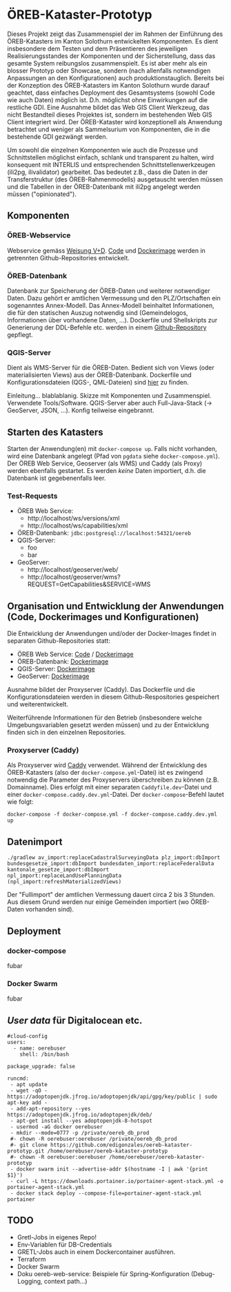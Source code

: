 # ÖREB-Kataster-Prototyp
Dieses Projekt zeigt das Zusammenspiel der im Rahmen der Einführung des ÖREB-Katasters im Kanton Solothurn entwickelten Komponenten. Es dient insbesondere dem Testen und dem Präsentieren des jeweiligen Realisierungsstandes der Komponenten und der Sicherstellung, dass das gesamte System reibungslos zusammenspielt. Es ist aber mehr als ein blosser Prototyp oder Showcase, sondern (nach allenfalls notwendigen Anpassungen an den Konfigurationen) auch produktionstauglich. Bereits bei der Konzeption des ÖREB-Katasters im Kanton Solothurn wurde darauf geachtet, dass einfaches Deployment des Gesamtsystems (sowohl Code wie auch Daten) möglich ist. D.h. möglichst ohne Einwirkungen auf die restliche GDI. Eine Ausnahme bildet das Web GIS Client Werkzeug, das nicht Bestandteil dieses Projektes ist, sondern im bestehenden Web GIS Client integriert wird. Der ÖREB-Kataster wird konzeptionell als Anwendung betrachtet und weniger als Sammelsurium von Komponenten, die in die bestehende GDI gezwängt werden.

Um sowohl die einzelnen Komponenten wie auch die Prozesse und Schnittstellen möglichst einfach, schlank und transparent zu halten, wird konsequent mit INTERLIS und entsprechenden Schnittstellenwerkzeugen (ili2pg, ilivalidator) gearbeitet. Das bedeutet z.B., dass die Daten in der Transferstruktur (des ÖREB-Rahmenmodells) ausgetauscht werden müssen und die Tabellen in der ÖREB-Datenbank mit ili2pg angelegt werden müssen ("opinionated").

## Komponenten
### ÖREB-Webservice
Webservice gemäss [Weisung V+D](https://www.cadastre.ch/content/cadastre-internet/de/manual-oereb/publication/instruction.download/cadastre-internet/de/documents/oereb-weisungen/OEREB-XML-Aufruf_de.pdf). [Code](https://github.com/claeis/oereb-web-service) und [Dockerimage](https://github.com/sogis/oereb-web-service-docker) werden in getrennten Github-Repositories entwickelt. 

### ÖREB-Datenbank
Datenbank zur Speicherung der ÖREB-Daten und weiterer notwendiger Daten. Dazu gehört er amtlichen Vermessung und den PLZ/Ortschaften ein sogenanntes Annex-Modell. Das Annex-Modell beinhaltet Informationen, die für den statischen Auszug notwendig sind (Gemeindelogos, Informationen über vorhandene Daten, ...). Dockerfile und Shellskripts zur Generierung der DDL-Befehle etc. werden in einem [Github-Repository](https://github.com/sogis/oereb-db) gepflegt.

### QGIS-Server
Dient als WMS-Server für die ÖREB-Daten. Bedient sich von Views (oder materialisierten Views) aus der ÖREB-Datenbank. Dockerfile und Konfigurationsdateien (QGS-, QML-Dateien) sind [hier](https://github.com/sogis/XXXX) zu finden.

Einleitung... blablablanig. 
Skizze mit Komponenten und Zusammenspiel.
Verwendete Tools/Software. QGIS-Server aber auch Full-Java-Stack (-> GeoServer, JSON, ...). Konfig teilweise eingebrannt.

## Starten des Katasters
Starten der Anwendung(en) mit `docker-compose up`. Falls nicht vorhanden, wird eine Datenbank angelegt (Pfad von `pgdata` siehe `docker-compose.yml`). Der ÖREB Web Service, Geoserver (als WMS) und Caddy (als Proxy) werden ebenfalls gestartet. Es werden _keine_ Daten importiert, d.h. die Datenbank ist gegebenenfalls leer. 

### Test-Requests
- ÖREB Web Service:
  * http://localhost/ws/versions/xml
  * http://localhost/ws/capabilities/xml
- ÖREB-Datenbank: `jdbc:postgresql://localhost:54321/oereb`
- QGIS-Server:
  * foo
  * bar
- GeoServer:
  * http://localhost/geoserver/web/
  * http://localhost/geoserver/wms?REQUEST=GetCapabilities&SERVICE=WMS


## Organisation und Entwicklung der Anwendungen (Code, Dockerimages und Konfigurationen)
Die Entwicklung der Anwendungen und/oder der Docker-Images findet in separaten Github-Repositories statt:

- ÖREB Web Service: [Code](https://github.com/claeis/oereb-web-service) / [Dockerimage](https://github.com/sogis/oereb-web-service-docker)
- ÖREB-Datenbank: [Dockerimage](https://github.com/sogis/oereb-db)
- QGIS-Server: [Dockerimage](https://github.com/sogis/xxxxxx)
- GeoServer: [Dockerimage](https://github.com/sogis/yyyyyy)

Ausnahme bildet der Proxyserver (Caddy). Das Dockerfile und die Konfigurationsdateien werden in diesem Github-Respositories gespeichert und weiterentwickelt.

Weiterführende Informationen für den Betrieb (insbesondere welche Umgebungsvariablen gesetzt werden müssen) und zu der Entwicklung finden sich in den einzelnen Repositories.

### Proxyserver (Caddy)
Als Proxyserver wird [Caddy](https://caddyserver.com/) verwendet. Während der Entwicklung des ÖREB-Katasters (also der `docker-compose.yml`-Datei) ist es zwingend notwendig die Parameter des Proxyservers überschreiben zu können (z.B. Domainname). Dies erfolgt mit einer separaten `Caddyfile.dev`-Datei und einer `docker-compose.caddy.dev.yml`-Datei. Der `docker-compose`-Befehl lautet wie folgt:

```
docker-compose -f docker-compose.yml -f docker-compose.caddy.dev.yml up
```

## Datenimport

```
./gradlew av_import:replaceCadastralSurveyingData plz_import:dbImport bundesgesetze_import:dbImport bundesdaten_import:replaceFederalData kantonale_gesetze_import:dbImport npl_import:replaceLandUsePlanningData (npl_import:refreshMaterializedViews)
```

Der "Fullimport" der amtlichen Vermessung dauert circa 2 bis 3 Stunden. Aus diesem Grund werden nur einige Gemeinden importiert (wo ÖREB-Daten vorhanden sind).

## Deployment
### docker-compose
fubar

### Docker Swarm
fubar

## _User data_ für Digitalocean etc.
```
#cloud-config
users:
  - name: oerebuser
    shell: /bin/bash

package_upgrade: false

runcmd:
 - apt update
 - wget -qO - https://adoptopenjdk.jfrog.io/adoptopenjdk/api/gpg/key/public | sudo apt-key add -
 - add-apt-repository --yes https://adoptopenjdk.jfrog.io/adoptopenjdk/deb/
 - apt-get install --yes adoptopenjdk-8-hotspot
 - usermod -aG docker oerebuser 
 - mkdir --mode=0777 -p /private/oereb_db_prod
 #- chown -R oerebuser:oerebuser /private/oereb_db_prod
 #- git clone https://github.com/edigonzales/oereb-kataster-prototyp.git /home/oerebuser/oereb-kataster-prototyp
 #- chown -R oerebuser:oerebuser /home/oerebuser/oereb-kataster-prototyp
 - docker swarm init --advertise-addr $(hostname -I | awk '{print $1}')
 - curl -L https://downloads.portainer.io/portainer-agent-stack.yml -o portainer-agent-stack.yml
 - docker stack deploy --compose-file=portainer-agent-stack.yml portainer 
```

## TODO
- Gretl-Jobs in eigenes Repo!
- Env-Variablen für DB-Credentials
- GRETL-Jobs auch in einem Dockercontainer ausführen.
- Terraform
- Docker Swarm
- Doku oereb-web-service: Beispiele für Spring-Konfiguration (Debug-Logging, context path...)